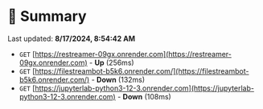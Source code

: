# 📖 Summary
Last updated: **8/17/2024, 8:54:42 AM**

- `GET` [https://restreamer-09gx.onrender.com](https://restreamer-09gx.onrender.com) - **Up** (256ms)
- `GET` [https://filestreambot-b5k6.onrender.com/](https://filestreambot-b5k6.onrender.com/) - **Down** (132ms)
- `GET` [https://jupyterlab-python3-12-3.onrender.com](https://jupyterlab-python3-12-3.onrender.com) - **Down** (108ms)
